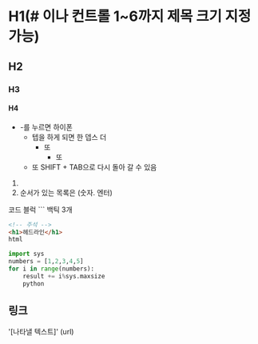 # H1(# 이나 컨트롤 1~6까지 제목 크기 지정가능)

## H2

### H3

#### H4

- -를 누르면 하이폰 
  - 텝을 하게 되면 한 뎁스 더 
    - 또	
      - 또	 
  - 또  SHIFT + TAB으로 다시 돌아 갈 수 있음

1. 
2. 순서가 있는 목록은 (숫자. 엔터)





코드 블럭 ``` 백틱 3개 

``` html
<!-- 주석 -->
<h1>헤드라인</h1>
html
```

``` python
import sys
numbers = [1,2,3,4,5]
for i in range(numbers):
    result += i%sys.maxsize
    python
```



## 링크 

'[나타낼 텍스트]' (url)





# 